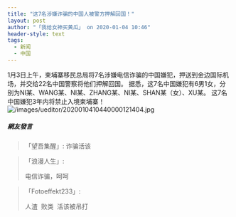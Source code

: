 ```yaml
---
title: "这7名涉嫌诈骗的中国人被警方押解回国！"
layout: post
author: "「我给女神买黄瓜」 on 2020-01-04 10:46"
header-style: text
tags:
  - 新闻
  - 中国
---
```


1月3日上午，柬埔寨移民总局将7名涉嫌电信诈骗的中国嫌犯，押送到金边国际机场，并交给22名中国警察将他们押解回国。
据悉，这7名中国嫌犯有6男1女，分别为NI某、WANG某、NI某、ZHANG某、NI某、SHAN某（女）、XU某。
这7名中国嫌犯3年内将禁止入境柬埔寨！
<img src="http://images.feileyuan.com/images/ueditor/2020010410440000121404.jpg" title="/images/ueditor/2020010410440000121404.jpg" alt="/images/ueditor/2020010410440000121404.jpg">
<br><input type="hidden" value="菲乐园提供">

##### 網友發言 
> 「望吾集醒」:
> 诈骗活该

> 「浪漫人生」:
> <p>电信诈骗，呵呵</p>

> 「Fotoeffekt233」:
> <p>人渣&nbsp; 败类&nbsp; 活该被吊打</p>


